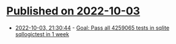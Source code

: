 # [Published on 2022-10-03](index.md)

* [2022-10-03, 21:30:44](https://lobste.rs/s/ij1bzq/goal_pass_all_4259065_tests_sqlite) - [Goal: Pass all 4259065 tests in sqlite sqllogictest in 1 week](https://github.com/jamii/hytradboi-jam-2022)
